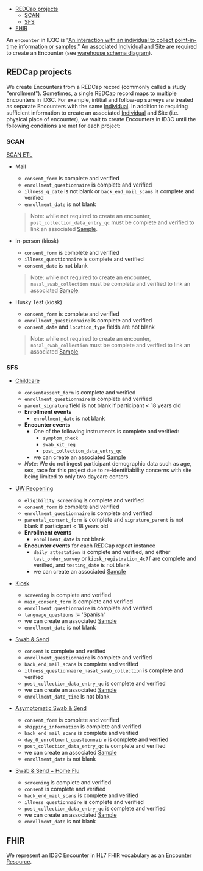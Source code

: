 - [REDCap projects](#redcap-projects)
  - [SCAN](#scan)
  - [SFS](#sfs)
- [FHIR](#fhir)

An `encounter` in ID3C is "[An interaction with an individual to collect point-in-time information or samples](https://github.com/seattleflu/id3c/blob/c5ee5b8d9dbd87a89213f5044a1632cecefd4e7f/schema/deploy/warehouse/encounter.sql#L25)."
An associated [Individual] and Site are required to create an Encounter (see [warehouse schema diagram]).

## REDCap projects
We create Encounters from a REDCap record (commonly called a study "enrollment").
Sometimes, a single REDCap record maps to multiple Encounters in ID3C.
For example, intitial and follow-up surveys are treated as separate Encounters with the same [Individual].
In addition to requiring sufficient information to create an associated [Individual] and Site (i.e. physical place of encounter), we wait to create Encounters in ID3C until the following conditions are met for each project:

### SCAN
[SCAN ETL]
- Mail
  - `consent_form` is complete and verified
  - `enrollment_questionnaire` is complete and verified
  - `illness_q_date` is not blank or `back_end_mail_scans` is complete and verified
  - `enrollment_date` is not blank

  > Note: while not required to create an encounter, `post_collection_data_entry_qc` must be complete and verified to link an associated [Sample].

- In-person (kiosk)
  - `consent_form` is complete and verified
  - `illness_questionnaire` is complete and verified
  - `consent_date` is not blank
  > Note: while not required to create an encounter, `nasal_swab_collection` must be complete and verified to link an associated [Sample].

- Husky Test (kiosk)
  - `consent_form` is complete and verified
  - `enrollment_questionnaire` is complete and verified
  - `consent_date` and `location_type` fields are not blank
  > Note: while not required to create an encounter, `nasal_swab_collection` must be complete and verified to link an associated [Sample].

### SFS
- [Childcare]
  - `consentassent_form` is complete and verified
  - `enrollment_questionnaire` is complete and verified
  - `parent_signature` field is not blank if participant < 18 years old
  - **Enrollment events**
    - `enrollment_date` is not blank
  - **Encounter events**
    - One of the following instruments is complete and verified:
      - `symptom_check`
      - `swab_kit_reg`
      - `post_collection_data_entry_qc`
    - we can create an associated [Sample]
  - _Note_: We do not ingest participant demographic data such as age, sex, race for this project due to re-identifiability concerns with site being limited to only two daycare centers.

- [UW Reopening]
  - `eligibility_screening` is complete and verified
  - `consent_form` is complete and verified
  - `enrollment_questionnaire` is complete and verified
  - `parental_consent_form` is complete and `signature_parent` is not blank if participant < 18 years old
  - **Enrollment events**
    - `enrollment_date` is not blank
  - **Encounter events** for each REDCap repeat instance
    - `daily_attestation` is complete and verified, and either `test_order_survey` or `kiosk_registration_4c7f` are complete and verified, and `testing_date` is not blank
    - we can create an associated [Sample]

- [Kiosk]
  - `screening` is complete and verified
  - `main_consent_form` is complete and verified
  - `enrollment_questionnaire` is complete and verified
  - `language_questions` != 'Spanish'
  - we can create an associated [Sample]
  - `enrollment_date` is not blank

- [Swab & Send]
  - `consent` is complete and verified
  - `enrollment_questionnaire` is complete and verified
  - `back_end_mail_scans` is complete and verified
  - `illness_questionnaire_nasal_swab_collection` is complete and verified
  - `post_collection_data_entry_qc` is complete and verified
  - we can create an associated [Sample]
  - `enrollment_date_time` is not blank

- [Asymptomatic Swab & Send]
  - `consent_form` is complete and verified
  - `shipping_information` is complete and verified
  - `back_end_mail_scans` is complete and verified
  - `day_0_enrollment_questionnaire` is complete and verified
  - `post_collection_data_entry_qc` is complete and verified
  - we can create an associated [Sample]
  - `enrollment_date` is not blank

- [Swab & Send + Home Flu]
  - `screening` is complete and verified
  - `consent` is complete and verified
  - `back_end_mail_scans` is complete and verified
  - `illness_questionnaire` is complete and verified
  - `post_collection_data_entry_qc` is complete and verified
  - we can create an associated [Sample]
  - `enrollment_date` is not blank

## FHIR
We represent an ID3C Encounter in HL7 FHIR vocabulary as an [Encounter Resource].

[Individual]: individuals
[warehouse schema diagram]: https://github.com/seattleflu/documentation/blob/master/id3c-warehouse-schema.pdf
[Sample]: samples
[SCAN ETL]: https://github.com/seattleflu/id3c-customizations/blob/master/lib/seattleflu/id3c/cli/command/etl/redcap_det_scan.py
[Kiosk]: https://github.com/seattleflu/id3c-customizations/blob/master/lib/seattleflu/id3c/cli/command/etl/redcap_det_kiosk.py
[Swab & Send]: https://github.com/seattleflu/id3c-customizations/blob/master/lib/seattleflu/id3c/cli/command/etl/redcap_det_swab_n_send.py
[Asymptomatic Swab & Send]: https://github.com/seattleflu/id3c-customizations/blob/master/lib/seattleflu/id3c/cli/command/etl/redcap_det_asymptomatic_swab_n_send.py
[Swab & Send + Home Flu]: https://github.com/seattleflu/id3c-customizations/blob/master/lib/seattleflu/id3c/cli/command/etl/redcap_det_swab_and_home_flu.py
[Encounter Resource]: https://www.hl7.org/fhir/encounter.html
[UW Reopening]: https://github.com/seattleflu/id3c-customizations/blob/master/lib/seattleflu/id3c/cli/command/etl/redcap_det_uw_reopening.py
[Childcare]: https://github.com/seattleflu/id3c-customizations/blob/master/lib/seattleflu/id3c/cli/command/etl/redcap_det_childcare.py
